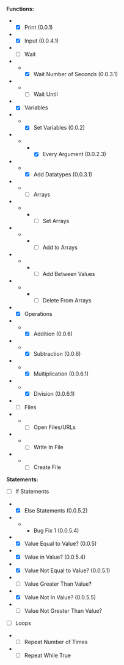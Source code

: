 <b>Functions:</b>
- - [X] Print (0.0.1)
- - [X] Input (0.0.4.1)
- - [ ] Wait
- - - [X] Wait Number of Seconds (0.0.3.1)
- - - [ ] Wait Until
- - [X] Variables
- - - [X] Set Variables (0.0.2)
- - - - [X] Every Argument (0.0.2.3)
- - - [X] Add Datatypes (0.0.3.1)
- - - [ ] Arrays
- - - - [ ] Set Arrays
- - - - [ ] Add to Arrays
- - - - [ ] Add Between Values
- - - - [ ] Delete From Arrays
- - [X] Operations
- - - [X] Addition (0.0.6)
- - - [X] Subtraction (0.0.6)
- - - [X] Multiplication (0.0.6.1)
- - - [X] Division (0.0.6.1)
- - [ ] Files
- - - [ ] Open Files/URLs
- - - [ ] Write In File
- - - [ ] Create File

<b>Statements:</b>
- [ ] If Statements
- - [X] Else Statements (0.0.5.2)
- - - Bug Fix 1 (0.0.5.4)
- - [X] Value Equal to Value? (0.0.5)
- - [X] Value in Value? (0.0.5.4)
- - [X] Value Not Equal to Value? (0.0.5.1)
- - [ ] Value Greater Than Value?
- - [X] Value Not In Value? (0.0.5.5)
- - [ ] Value Not Greater Than Value?
- [ ] Loops
- - [ ] Repeat Number of Times
- - [ ] Repeat While True
